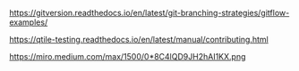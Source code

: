 https://gitversion.readthedocs.io/en/latest/git-branching-strategies/gitflow-examples/

https://qtile-testing.readthedocs.io/en/latest/manual/contributing.html


https://miro.medium.com/max/1500/0*8C4lQD9JH2hAI1KX.png
